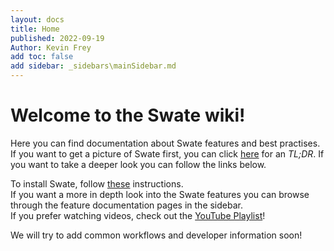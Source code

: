 ```yaml
---
layout: docs
title: Home
published: 2022-09-19
Author: Kevin Frey
add toc: false
add sidebar: _sidebars\mainSidebar.md
---
```


# Welcome to the Swate wiki!

Here you can find documentation about Swate features and best practises. If you want to get a picture of Swate first, you can click [here](./UserDocs/TL;DR.html) for an *TL;DR*. If you want to take a deeper look you can follow the links below.

To install Swate, follow [these](./UserDocs/docs01-installing-Swate.html) instructions.  
If you want a more in depth look into the Swate features you can browse through the feature documentation pages in the sidebar.  
If you prefer watching videos, check out the [YouTube Playlist](https://www.youtube.com/playlist?list=PLi6d1LSow4XDPWlwggHuVQ3ynww1MA4Xz)!

We will try to add common workflows and developer information soon!